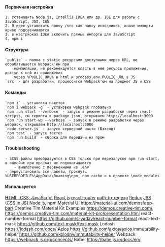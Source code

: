 #### Первичная настройка
    1. Установить Node.js, IntelliJ IDEA или др. IDE для работы с JavaScript, JSX, CSS
    2. В идее установить папку /src как папку исходников, иначе импорты криво подсвечиваются
    3. в настрйоках IDEA включить прямые импорты для JavaScript
    4. npm i

#### Структура
    `public` - папка с static ресурсами доступными через URL, не обрабатывается Webpack'ом при
        компиляции, не рекомендуется класть в нее ресурсы приложения, доступ к ней из приложения
        через %PUBLIC_URL% в html и process.env.PUBLIC_URL в JS
    `src` - для разработки, процессится Webpack'ом на предмет JS и CSS

#### Команды
    `npm i` - установка пакетов
    `npm i webpack -g` - установка webpack глобально
    `npm run start --verbose` - запуск в режиме разработки через react-scripts, см скрипты в package.json, открываем http://localhost:3000
    `npm run start-wp --verbose` - запуск в режиме разработки через webpack, открываем http://localhost:3000
    `node server.js` - запуск серверной части (Бэкенд)
    `npm test` - запуск тестов
    `npm run build` - сборка для передачи на пром

#### Troubleshooting
    - SCSS файлы преобразуются в CSS только при перезапуске npm run start, в онлайне при правках не подхватываются
        - аналогично с переменными из .env
    - переустановить все пакеты, грохнуть %USERPROFILE%\AppData\Roaming\npm, npm-cache и в проекте \node_modules


#### Используется
 [HTML, CSS, JavaScript](http://htmlbook.ru/css/cat/text)
 [React.js](https://reactjs.org/docs)
 [react-router](https://reacttraining.com/react-router/web/guides/philosophy)
 [path-to-regexp](https://github.com/pillarjs/path-to-regexp/tree/v1.7.0)
 [Redux](https://redux.js.org/basics/store)
 [JSS (CSS in JS)](http://cssinjs.org)
 Node.js, npm
 Material UI https://material-ui.com/demos/app-bar/
 Creative Tim Material Kit Examples https://demos.creative-tim.com/, https://demos.creative-tim.com/material-kit-pro/presentation.html
 react-number-format https://github.com/s-yadav/react-number-format
 react-text-mask https://github.com/text-mask/text-mask
 Lodash https://lodash.com/docs/
 Axios https://github.com/axios/axios
 immutability-helper https://github.com/kolodny/immutability-helper
 Webpack https://webpack.js.org/concepts/
 Babel https://babeljs.io/docs/en/

